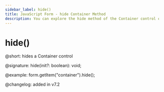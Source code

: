 ```yaml
---
sidebar_label: hide()
title: JavaScript Form - hide Container Method 
description: You can explore the hide method of the Container control of Form in the documentation of the DHTMLX JavaScript UI library. Browse developer guides and API reference, try out code examples and live demos, and download a free 30-day evaluation version of DHTMLX Suite.
---
```


# hide()

@short: hides a Container control

@signature: hide(init?: boolean): void;

@example: form.getItem("container").hide();

@changelog: added in v7.2
